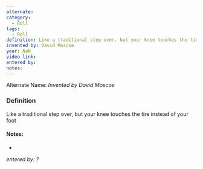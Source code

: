 ```yaml
---
alternate: 
category:
  - Roll
tags:
  - Roll
definition: Like a traditional step over, but your knee touches the tire instead of your foot
invented by: David Moscoe
year: NaN
video link: 
entered by: 
notes: 
---
```

Alternate Name: 
*Invented by David Moscoe*

### Definition
Like a traditional step over, but your knee touches the tire instead of your foot


#### Notes:
- 
*entered by: ?*
